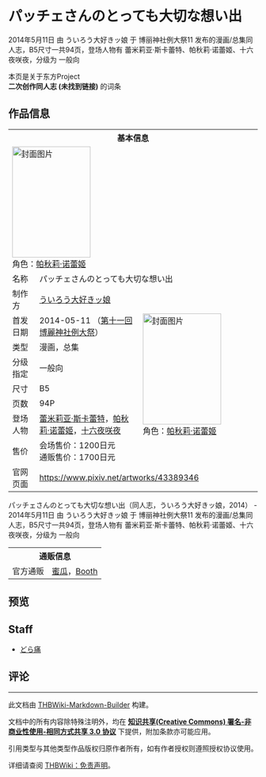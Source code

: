 # パッチェさんのとっても大切な想い出

<!-- source html: G:\repos\THBWiki-Markdown-Builder\THBWikiMarkdown\Temp\main\4\4a\ns0%3A%E3%83%91%E3%83%83%E3%83%81%E3%82%A7%E3%81%95%E3%82%93%E3%81%AE%E3%81%A8%E3%81%A3%E3%81%A6%E3%82%82%E5%A4%A7%E5%88%87%E3%81%AA%E6%83%B3%E3%81%84%E5%87%BA.html -->

2014年5月11日 由 ういろう大好きッ娘 于 博丽神社例大祭11 发布的漫画/总集同人志，B5尺寸一共94页，登场人物有 蕾米莉亚·斯卡蕾特、帕秋莉·诺蕾姬、十六夜咲夜，分级为 一般向

本页是关于东方Project  
 **二次创作同人志 (未找到链接)** 的词条
## 作品信息

<table><tbody><tr><th colspan="3">基本信息</th></tr><tr><td class="cover-artwork-mobile" colspan="2"><a href="./文件-パッチェさんのとっても大切な想い出封面.jpg.md" class="image" title="封面图片"><img alt="封面图片" src="https://upload.thwiki.cc/thumb/9/9d/%E3%83%91%E3%83%83%E3%83%81%E3%82%A7%E3%81%95%E3%82%93%E3%81%AE%E3%81%A8%E3%81%A3%E3%81%A6%E3%82%82%E5%A4%A7%E5%88%87%E3%81%AA%E6%83%B3%E3%81%84%E5%87%BA%E5%B0%81%E9%9D%A2.jpg/158px-%E3%83%91%E3%83%83%E3%83%81%E3%82%A7%E3%81%95%E3%82%93%E3%81%AE%E3%81%A8%E3%81%A3%E3%81%A6%E3%82%82%E5%A4%A7%E5%88%87%E3%81%AA%E6%83%B3%E3%81%84%E5%87%BA%E5%B0%81%E9%9D%A2.jpg" decoding="async" loading="lazy" width="158" height="224" srcset="https://upload.thwiki.cc/thumb/9/9d/%E3%83%91%E3%83%83%E3%83%81%E3%82%A7%E3%81%95%E3%82%93%E3%81%AE%E3%81%A8%E3%81%A3%E3%81%A6%E3%82%82%E5%A4%A7%E5%88%87%E3%81%AA%E6%83%B3%E3%81%84%E5%87%BA%E5%B0%81%E9%9D%A2.jpg/238px-%E3%83%91%E3%83%83%E3%83%81%E3%82%A7%E3%81%95%E3%82%93%E3%81%AE%E3%81%A8%E3%81%A3%E3%81%A6%E3%82%82%E5%A4%A7%E5%88%87%E3%81%AA%E6%83%B3%E3%81%84%E5%87%BA%E5%B0%81%E9%9D%A2.jpg 1.5x, https://upload.thwiki.cc/thumb/9/9d/%E3%83%91%E3%83%83%E3%83%81%E3%82%A7%E3%81%95%E3%82%93%E3%81%AE%E3%81%A8%E3%81%A3%E3%81%A6%E3%82%82%E5%A4%A7%E5%88%87%E3%81%AA%E6%83%B3%E3%81%84%E5%87%BA%E5%B0%81%E9%9D%A2.jpg/317px-%E3%83%91%E3%83%83%E3%83%81%E3%82%A7%E3%81%95%E3%82%93%E3%81%AE%E3%81%A8%E3%81%A3%E3%81%A6%E3%82%82%E5%A4%A7%E5%88%87%E3%81%AA%E6%83%B3%E3%81%84%E5%87%BA%E5%B0%81%E9%9D%A2.jpg 2x" data-file-width="637" data-file-height="900"></a><div class="cover-char">角色：<a href="./帕秋莉·诺蕾姬.md" title="帕秋莉·诺蕾姬">帕秋莉·诺蕾姬</a></div></td>
</tr><tr><td class="label">名称</td><td colspan="2"> パッチェさんのとっても大切な想い出 </td></tr><tr><td class="label">制作方</td><td><a href="./ういろう大好きッ娘.md" title="ういろう大好きッ娘">ういろう大好きッ娘</a></td><td class="cover-artwork" rowspan="8" style="min-width:224px;"><a href="./文件-パッチェさんのとっても大切な想い出封面.jpg.md" class="image" title="封面图片"><img alt="封面图片" src="https://upload.thwiki.cc/thumb/9/9d/%E3%83%91%E3%83%83%E3%83%81%E3%82%A7%E3%81%95%E3%82%93%E3%81%AE%E3%81%A8%E3%81%A3%E3%81%A6%E3%82%82%E5%A4%A7%E5%88%87%E3%81%AA%E6%83%B3%E3%81%84%E5%87%BA%E5%B0%81%E9%9D%A2.jpg/158px-%E3%83%91%E3%83%83%E3%83%81%E3%82%A7%E3%81%95%E3%82%93%E3%81%AE%E3%81%A8%E3%81%A3%E3%81%A6%E3%82%82%E5%A4%A7%E5%88%87%E3%81%AA%E6%83%B3%E3%81%84%E5%87%BA%E5%B0%81%E9%9D%A2.jpg" decoding="async" loading="lazy" width="158" height="224" srcset="https://upload.thwiki.cc/thumb/9/9d/%E3%83%91%E3%83%83%E3%83%81%E3%82%A7%E3%81%95%E3%82%93%E3%81%AE%E3%81%A8%E3%81%A3%E3%81%A6%E3%82%82%E5%A4%A7%E5%88%87%E3%81%AA%E6%83%B3%E3%81%84%E5%87%BA%E5%B0%81%E9%9D%A2.jpg/238px-%E3%83%91%E3%83%83%E3%83%81%E3%82%A7%E3%81%95%E3%82%93%E3%81%AE%E3%81%A8%E3%81%A3%E3%81%A6%E3%82%82%E5%A4%A7%E5%88%87%E3%81%AA%E6%83%B3%E3%81%84%E5%87%BA%E5%B0%81%E9%9D%A2.jpg 1.5x, https://upload.thwiki.cc/thumb/9/9d/%E3%83%91%E3%83%83%E3%83%81%E3%82%A7%E3%81%95%E3%82%93%E3%81%AE%E3%81%A8%E3%81%A3%E3%81%A6%E3%82%82%E5%A4%A7%E5%88%87%E3%81%AA%E6%83%B3%E3%81%84%E5%87%BA%E5%B0%81%E9%9D%A2.jpg/317px-%E3%83%91%E3%83%83%E3%83%81%E3%82%A7%E3%81%95%E3%82%93%E3%81%AE%E3%81%A8%E3%81%A3%E3%81%A6%E3%82%82%E5%A4%A7%E5%88%87%E3%81%AA%E6%83%B3%E3%81%84%E5%87%BA%E5%B0%81%E9%9D%A2.jpg 2x" data-file-width="637" data-file-height="900"></a><div class="cover-char">角色：<a href="./帕秋莉·诺蕾姬.md" title="帕秋莉·诺蕾姬">帕秋莉·诺蕾姬</a></div></td>
</tr><tr><td class="label">首发日期</td><td>2014-05-11&#160;（<a href="/展会作品列表?e=%E5%8D%9A%E4%B8%BD%E7%A5%9E%E7%A4%BE%E4%BE%8B%E5%A4%A7%E7%A5%AD%2311">第十一回 博麗神社例大祭</a>）</td></tr><tr><td class="label">类型</td><td>漫画，总集</td></tr><tr><td class="label">分级指定</td><td>一般向</td></tr><tr><td class="label">尺寸</td><td>B5</td></tr><tr><td class="label">页数</td><td>94P</td></tr><tr><td class="label">登场人物</td><td><a href="./蕾米莉亚·斯卡蕾特.md" title="蕾米莉亚·斯卡蕾特">蕾米莉亚·斯卡蕾特</a>，<a href="./帕秋莉·诺蕾姬.md" title="帕秋莉·诺蕾姬">帕秋莉·诺蕾姬</a>，<a href="/%E5%8D%81%E5%85%AD%E5%A4%9C%E5%92%B2%E5%A4%9C" title="十六夜咲夜">十六夜咲夜</a></td></tr><tr><td class="label">售价</td><td>会场售价：1200日元<br>通贩售价：1700日元</td></tr>
<tr><td class="label">官网页面</td><td colspan="2"><a rel="nofollow" class="external free" href="https://www.pixiv.net/artworks/43389346">https://www.pixiv.net/artworks/43389346</a></td></tr></tbody></table>

パッチェさんのとっても大切な想い出（同人志，ういろう大好きッ娘，2014） - 2014年5月11日 由 ういろう大好きッ娘 于 博丽神社例大祭11 发布的漫画/总集同人志，B5尺寸一共94页，登场人物有 蕾米莉亚·斯卡蕾特、帕秋莉·诺蕾姬、十六夜咲夜，分级为 一般向

<table><tbody><tr><th colspan="3">通贩信息</th></tr><tr><td class="label">官方通贩</td><td colspan="2"><a rel="nofollow" class="external text" href="https://www.melonbooks.co.jp/detail/detail.php?product_id=432713">蜜瓜</a>，<a rel="nofollow" class="external text" href="https://doraeta.booth.pm/items/28315">Booth</a></td></tr></tbody></table>


## 预览
## Staff
- [どら痛](./どら痛.md)

## 评论




---

此文档由 [THBWiki-Markdown-Builder](https://github.com/Delsin-Yu/THBWiki-Markdown-Builder) 构建。

文档中的所有内容除特殊注明外，均在 [**知识共享(Creative Commons) 署名-非商业性使用-相同方式共享 3.0 协议**](https://creativecommons.org/licenses/by-sa/3.0/deed.zh-hans) 下提供，附加条款亦可能应用。

引用类型与其他类型作品版权归原作者所有，如有作者授权则遵照授权协议使用。

详细请查阅 [THBWiki：免责声明](https://thbwiki.cc/THBWiki:%E5%85%8D%E8%B4%A3%E5%A3%B0%E6%98%8E)。

